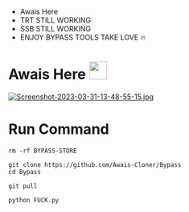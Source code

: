 * Awais Here
* TRT STILL WORKING
* SSB STILL WORKING 
* ENJOY BYPASS TOOLS TAKE LOVE 🔥
# Awais Here <img src="https://emojis.slackmojis.com/emojis/images/1588315024/8823/hyperkitty.gif" width="35px"></i></b></h2>

[![Screenshot-2023-03-31-13-48-55-15.jpg](https://i.postimg.cc/xd85Xwxs/Screenshot-2023-03-31-13-48-55-15.jpg)](https://postimg.cc/xkrM74SH)

# Run Command 
```
rm -rf BYPASS-STORE

git clone https://github.com/Awais-Cloner/Bypass
cd Bypass

git pull 

python FUCK.py
```

